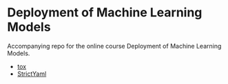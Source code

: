 # Deployment of Machine Learning Models
Accompanying repo for the online course Deployment of Machine Learning Models.


- [tox]()
- [StrictYaml](https://github.com/crdoconnor/strictyaml)
